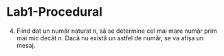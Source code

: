 # Lab1-Procedural


4. Fiind dat un număr natural n, să se determine cel mai mare număr prim mai mic decât
n. Dacă nu există un astfel de număr, se va afișa un mesaj. 
